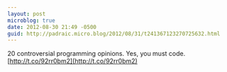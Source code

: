 ```yaml
---
layout: post
microblog: true
date: 2012-08-30 21:49 -0500
guid: http://padraic.micro.blog/2012/08/31/t241367123270725632.html
---
```

20 controversial programming opinions. Yes, you must code. [http://t.co/92rr0bm2](http://t.co/92rr0bm2)
